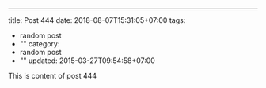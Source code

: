 ---
title: Post 444
date: 2018-08-07T15:31:05+07:00
tags:
  - random post
  - ""
category:
  - random post
  - ""
updated: 2015-03-27T09:54:58+07:00

This is content of post 444